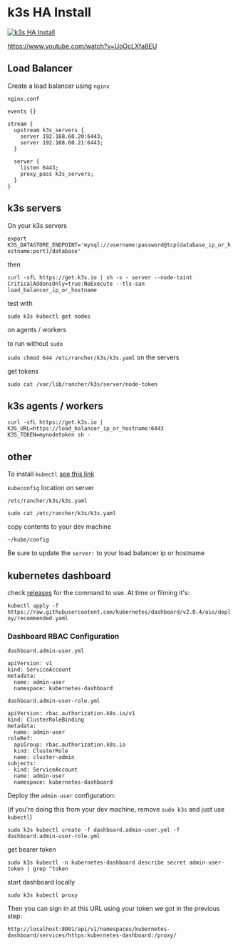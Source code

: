 # k3s HA Install


[![k3s HA Install](https://img.youtube.com/vi/UoOcLXfa8EU/0.jpg)](https://www.youtube.com/watch?v=UoOcLXfa8EU "k3s HA Install")

https://www.youtube.com/watch?v=UoOcLXfa8EU



## Load Balancer

Create a load balancer using `nginx`

`nginx.conf`

```
events {}

stream {
  upstream k3s_servers {
    server 192.168.60.20:6443;
    server 192.168.60.21:6443;
  }

  server {
    listen 6443;
    proxy_pass k3s_servers;
  }
}
```

## k3s servers

On your k3s servers

`export K3S_DATASTORE_ENDPOINT='mysql://username:password@tcp(database_ip_or_hostname:port)/database'`

then 

```
curl -sfL https://get.k3s.io | sh -s - server --node-taint CriticalAddonsOnly=true:NoExecute --tls-san load_balancer_ip_or_hostname
```

test with 

`sudo k3s kubectl get nodes`


on agents / workers

to run without `sudo`

`sudo chmod 644 /etc/rancher/k3s/k3s.yaml` on the servers

get tokens

`sudo cat /var/lib/rancher/k3s/server/node-token`



## k3s agents / workers

`curl -sfL https://get.k3s.io | K3S_URL=https://load_balancer_ip_or_hostname:6443 K3S_TOKEN=mynodetoken sh -`



## other

To install `kubectl` [see this link](https://kubernetes.io/docs/tasks/tools/install-kubectl/)


`kubeconfig` location on server

`/etc/rancher/k3s/k3s.yaml`

`sudo cat /etc/rancher/k3s/k3s.yaml`


copy contents to your dev machine

`~/kube/config`


Be sure to update the `server:` to your load balancer ip or hostname


## kubernetes dashboard

check [releases](https://github.com/kubernetes/dashboard/releases) for the command to use. At time or filming it's: 

`kubectl apply -f https://raw.githubusercontent.com/kubernetes/dashboard/v2.0.4/aio/deploy/recommended.yaml`


### Dashboard RBAC Configuration

`dashboard.admin-user.yml`

```
apiVersion: v1
kind: ServiceAccount
metadata:
  name: admin-user
  namespace: kubernetes-dashboard
```


`dashboard.admin-user-role.yml`

```
apiVersion: rbac.authorization.k8s.io/v1
kind: ClusterRoleBinding
metadata:
  name: admin-user
roleRef:
  apiGroup: rbac.authorization.k8s.io
  kind: ClusterRole
  name: cluster-admin
subjects:
- kind: ServiceAccount
  name: admin-user
  namespace: kubernetes-dashboard
```

Deploy the `admin-user` configuration:

(if you're doing this from your dev machine, remove `sudo k3s` and just use `kubectl`)

`sudo k3s kubectl create -f dashboard.admin-user.yml -f dashboard.admin-user-role.yml`

get bearer token

`sudo k3s kubectl -n kubernetes-dashboard describe secret admin-user-token | grep ^token`

start dashboard locally

`sudo k3s kubectl proxy`

Then you can sign in at this URL using your token we got in the previous step:

`http://localhost:8001/api/v1/namespaces/kubernetes-dashboard/services/https:kubernetes-dashboard:/proxy/`

